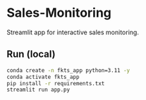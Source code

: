 # Sales-Monitoring

Streamlit app for interactive sales monitoring.

## Run (local)
```bash
conda create -n fkts_app python=3.11 -y
conda activate fkts_app
pip install -r requirements.txt
streamlit run app.py
